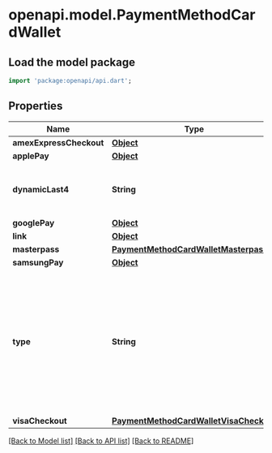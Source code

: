 # openapi.model.PaymentMethodCardWallet

## Load the model package
```dart
import 'package:openapi/api.dart';
```

## Properties
Name | Type | Description | Notes
------------ | ------------- | ------------- | -------------
**amexExpressCheckout** | [**Object**](.md) |  | [optional] 
**applePay** | [**Object**](.md) |  | [optional] 
**dynamicLast4** | **String** | (For tokenized numbers only.) The last four digits of the device account number. | [optional] 
**googlePay** | [**Object**](.md) |  | [optional] 
**link** | [**Object**](.md) |  | [optional] 
**masterpass** | [**PaymentMethodCardWalletMasterpass**](PaymentMethodCardWalletMasterpass.md) |  | [optional] 
**samsungPay** | [**Object**](.md) |  | [optional] 
**type** | **String** | The type of the card wallet, one of `amex_express_checkout`, `apple_pay`, `google_pay`, `masterpass`, `samsung_pay`, `visa_checkout`, or `link`. An additional hash is included on the Wallet subhash with a name matching this value. It contains additional information specific to the card wallet type. | 
**visaCheckout** | [**PaymentMethodCardWalletVisaCheckout**](PaymentMethodCardWalletVisaCheckout.md) |  | [optional] 

[[Back to Model list]](../README.md#documentation-for-models) [[Back to API list]](../README.md#documentation-for-api-endpoints) [[Back to README]](../README.md)


